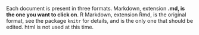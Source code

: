 Each document is present in three formats. Markdown, extension **.md, is the one you want to click on**. R Markdown, extension Rmd, is the original format, see the package `knitr` for details, and is the only one that should be edited. html is not used at this time.
